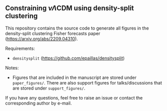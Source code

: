 ## Constraining $\nu \Lambda$CDM using density-split clustering

This repository contains the source code to generate all figures in the density-split clustering Fisher forecasts paper (https://arxiv.org/abs/2209.04310).

Requirements:
- `densitysplit` (https://github.com/epaillas/densitysplit)

Notes:

- Figures that are included in the manuscript are stored under `paper_figures/`. There are also support figures for talks/discussions that are stored under `support_figures/`.

If you have any questions, feel free to raise an issue or contact the corresponding author by e-mail.
